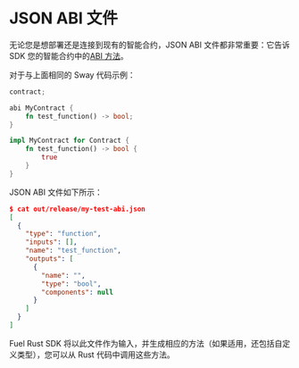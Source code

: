 # JSON ABI 文件

<!-- 该部分应讨论 ABI 的重要性 -->
<!-- abi:example:start -->

无论您是想部署还是连接到现有的智能合约，JSON ABI 文件都非常重要：它告诉 SDK 您的智能合约中的[ABI 方法](https://docs.fueldev.xyz/guides/quickstart/building-a-smart-contract/#abi)。

<!-- abi:example:end -->

对于与上面相同的 Sway 代码示例：

```Rust
contract;

abi MyContract {
    fn test_function() -> bool;
}

impl MyContract for Contract {
    fn test_function() -> bool {
        true
    }
}
```

JSON ABI 文件如下所示：

```json
$ cat out/release/my-test-abi.json
[
  {
    "type": "function",
    "inputs": [],
    "name": "test_function",
    "outputs": [
      {
        "name": "",
        "type": "bool",
        "components": null
      }
    ]
  }
]
```

Fuel Rust SDK 将以此文件作为输入，并生成相应的方法（如果适用，还包括自定义类型），您可以从 Rust 代码中调用这些方法。
